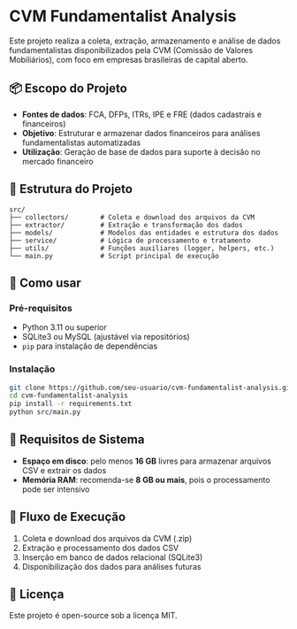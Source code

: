 <!-- # CVM Fundamentalist Analysis

Este projeto realiza a coleta, extração, armazenamento e análise de dados fundamentalistas disponibilizados pela CVM (Comissão de Valores Mobiliários), com foco em empresas brasileiras de capital aberto.

## 📦 Escopo do Projeto

- **Dados coletados**: FCA, DFPs, ITRs, IPE e FRE (apenas dados cadastrais)
- **Objetivo**: Armazenamento e visualização de dados financeiros estruturados
- **Utilização**: Análises financeiras automatizadas e suporte à tomada de decisão

## 🧱 Estrutura do Projeto

```
src/
├── collectors/        # Scripts de coleta e download dos arquivos da CVM
├── extractor/         # Processamento e extração de dados dos arquivos
├── models/            # Definições das entidades de dados
├── service/           # Serviços que interpretam e transformam os dados
├── utils/             # Funções utilitárias (logger, helpers)
└── main.py            # Ponto de entrada da aplicação
```

## 🚀 Como usar

### Pré-requisitos

- Python 3.11+
- SQLite3

### Instalação

Clone o repositório:

```bash
git clone https://github.com/seu-usuario/cvm-fundamentalist-analysis.git
cd cvm-fundamentalist-analysis
```

Crie e ative o ambiente virtual (opcional, mas recomendado):

```bash
python -m venv .venv
source .venv/bin/activate  # Linux/macOS
.venv\Scripts\activate     # Windows
```

Instale as dependências:

```bash
pip install -r requirements.txt
```

### Configuração do banco de dados

Execute o script SQL localizado em `sqlite-projeto` para criar o esquema necessário no SQLite:

```bash
python script-sqlite.sql
```

Configure as credenciais do banco no arquivo de configuração apropriado (normalmente em `src/utils` ou variáveis de ambiente).

### Execução

Rode o projeto usando:

```bash
python src/main.py
```

## 🛠 Tecnologias Utilizadas

- Python
- BeautifulSoup
- Requests
- Pandas
- SQLAlchemy
- SQLite3
- Tkinter

## 📄 Licença

Este projeto está licenciado sob a MIT License.

---
 -->

# CVM Fundamentalist Analysis

Este projeto realiza a coleta, extração, armazenamento e análise de dados fundamentalistas disponibilizados pela CVM (Comissão de Valores Mobiliários), com foco em empresas brasileiras de capital aberto.

## 📦 Escopo do Projeto

- **Fontes de dados**: FCA, DFPs, ITRs, IPE e FRE (dados cadastrais e financeiros)
- **Objetivo**: Estruturar e armazenar dados financeiros para análises fundamentalistas automatizadas
- **Utilização**: Geração de base de dados para suporte à decisão no mercado financeiro

## 🧱 Estrutura do Projeto

```text
src/
├── collectors/        # Coleta e download dos arquivos da CVM
├── extractor/         # Extração e transformação dos dados
├── models/            # Modelos das entidades e estrutura dos dados
├── service/           # Lógica de processamento e tratamento
├── utils/             # Funções auxiliares (logger, helpers, etc.)
└── main.py            # Script principal de execução
```

## 🚀 Como usar

### Pré-requisitos

- Python 3.11 ou superior
- SQLite3 ou MySQL (ajustável via repositórios)
- `pip` para instalação de dependências

### Instalação

```bash
git clone https://github.com/seu-usuario/cvm-fundamentalist-analysis.git
cd cvm-fundamentalist-analysis
pip install -r requirements.txt
python src/main.py
```

## 💾 Requisitos de Sistema

- **Espaço em disco**: pelo menos **16 GB** livres para armazenar arquivos CSV e extrair os dados
- **Memória RAM**: recomenda-se **8 GB ou mais**, pois o processamento pode ser intensivo

## 🔄 Fluxo de Execução

1. Coleta e download dos arquivos da CVM (.zip)
2. Extração e processamento dos dados CSV
3. Inserção em banco de dados relacional (SQLite3)
4. Disponibilização dos dados para análises futuras

## 📄 Licença

Este projeto é open-source sob a licença MIT.

